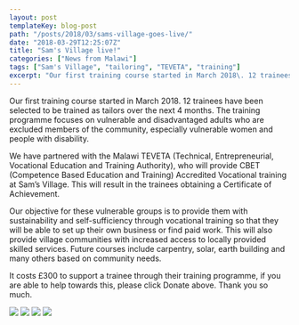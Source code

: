 ```yaml
---
layout: post
templateKey: blog-post
path: "/posts/2018/03/sams-village-goes-live/"
date: "2018-03-29T12:25:07Z"
title: "Sam's Village live!"
categories: ["News from Malawi"]
tags: ["Sam's Village", "tailoring", "TEVETA", "training"]
excerpt: "Our first training course started in March 2018\. 12 trainees have been selected to be trained as t..."
---
```


Our first training course started in March 2018\. 12 trainees have been selected to be trained as tailors over the next 4 months. The training programme focuses on vulnerable and disadvantaged adults who are excluded members of the community, especially vulnerable women and people with disability.

We have partnered with the Malawi TEVETA (Technical, Entrepreneurial, Vocational Education and Training Authority), who will provide CBET (Competence Based Education and Training) Accredited Vocational training at Sam’s Village. This will result in the trainees obtaining a Certificate of Achievement.

Our objective for these vulnerable groups is to provide them with sustainability and self-sufficiency through vocational training so that they will be able to set up their own business or find paid work. This will also provide village communities with increased access to locally provided skilled services. Future courses include carpentry, solar, earth building and many others based on community needs.

It costs £300 to support a trainee through their training programme, if you are able to help towards this, please click Donate above. Thank you so much.

[![](http://www.africanvision.org.uk/africa-vision-news/wp-content/uploads/2018/03/Tailoring-March-2018-3-300x225.jpg)](http://www.africanvision.org.uk/africa-vision-news/wp-content/uploads/2018/03/Tailoring-March-2018-3.jpg) [![](http://www.africanvision.org.uk/africa-vision-news/wp-content/uploads/2018/03/Tailoring-March-2018-4-300x225.jpg)](http://www.africanvision.org.uk/africa-vision-news/wp-content/uploads/2018/03/Tailoring-March-2018-4.jpg) [![](http://www.africanvision.org.uk/africa-vision-news/wp-content/uploads/2018/03/Tailoring-March-2018-1-300x225.jpg)](http://www.africanvision.org.uk/africa-vision-news/wp-content/uploads/2018/03/Tailoring-March-2018-1.jpg) [![](http://www.africanvision.org.uk/africa-vision-news/wp-content/uploads/2018/03/Tailoring-March-2018-2-300x225.jpg)](http://www.africanvision.org.uk/africa-vision-news/wp-content/uploads/2018/03/Tailoring-March-2018-2.jpg)